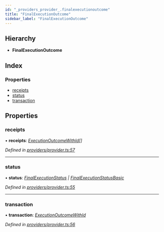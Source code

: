 ```yaml
---
id: "_providers_provider_.finalexecutionoutcome"
title: "FinalExecutionOutcome"
sidebar_label: "FinalExecutionOutcome"
---
```


## Hierarchy

* **FinalExecutionOutcome**

## Index

### Properties

* [receipts](_providers_provider_.finalexecutionoutcome.md#receipts)
* [status](_providers_provider_.finalexecutionoutcome.md#status)
* [transaction](_providers_provider_.finalexecutionoutcome.md#transaction)

## Properties

###  receipts

• **receipts**: *[ExecutionOutcomeWithId](_providers_provider_.executionoutcomewithid.md)[]*

*Defined in [providers/provider.ts:57](https://github.com/nearprotocol/nearlib/blob/57ba3df/src.ts/providers/provider.ts#L57)*

___

###  status

• **status**: *[FinalExecutionStatus](../classes/_providers_provider_.finalexecutionstatus.md) | [FinalExecutionStatusBasic](../enums/_providers_provider_.finalexecutionstatusbasic.md)*

*Defined in [providers/provider.ts:55](https://github.com/nearprotocol/nearlib/blob/57ba3df/src.ts/providers/provider.ts#L55)*

___

###  transaction

• **transaction**: *[ExecutionOutcomeWithId](_providers_provider_.executionoutcomewithid.md)*

*Defined in [providers/provider.ts:56](https://github.com/nearprotocol/nearlib/blob/57ba3df/src.ts/providers/provider.ts#L56)*
